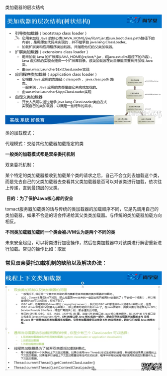 类加载器的层次结构

![image-20200712211034088](https://raw.githubusercontent.com/CooperXJ/ImageBed/master/img/20200712211035.png)



类的加载模式：

代理模式：交给其他加载器加载指定的类

**一般类的加载模式都是双亲委托机制**

双亲委托机制：

​	某个特定的类加载器接收到加载某个类的请求之后，自己不会立刻去加载这个类，而是先去自己的父类加载器去查看其父类加载器是否可以对该类进行加载，依次往上传递，直到最顶层的父类。

​	**目的：为了保护Java核心库的安全**



tomact服务器加载类的话与传统的类加载器的加载顺序不同，它是先调用自己的类加载器，如果不合适的话会传递给其父类类加载器。与传统的类加载器加载方向相反。



**不同类加载器加载同一个类会被JVM认为是两个不同的类**



未来安全起见，可以将类进行加密操作，然后在类加载器中对该类进行解密重新进行加载。常见的操作比如：取反



### 常见双亲委托加载机制的缺陷以及解决办法：

![image-20200713100406838](https://raw.githubusercontent.com/CooperXJ/ImageBed/master/img/20200713100553.png)

